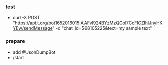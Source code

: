 ### test
- curl -X POST "https://api.t.org/bot1652016015:AAFvl924BYzMzQGol7CcFlCZIhlJnyHKYEw/sendMessage" -d "chat_id=568105225&text=my sample text"

### prepare
- add @JsonDumpBot
- /start